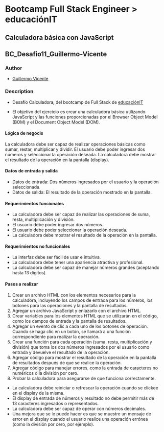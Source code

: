 # Bootcamp Full Stack Engineer > educaciónIT

## Calculadora básica con JavaScript

## BC_Desafio11_Guillermo-Vicente

### Author

- [Guillermo Vicente](https://github.com/gvicenteprieto)

### Description

- Desafío Calculadora, del bootcamp de Full Stack de [educaciónIT](https://www.educacionit.com/)

- El objetivo del ejercicio es crear una calculadora básica utilizando JavaScript y las funciones proporcionadas por el Browser Object Model (BOM) y el Document Object Model (DOM).

#### Lógica de negocio

La calculadora debe ser capaz de realizar operaciones básicas como sumar, restar, multiplicar y dividir. El usuario debe poder ingresar dos números y seleccionar la operación deseada. La calculadora debe mostrar el resultado de la operación en la pantalla (display).

#### Datos de entrada y salida

- Datos de entrada: Dos números ingresados por el usuario y la operación seleccionada.
- Datos de salida: El resultado de la operación mostrado en la pantalla.

#### Requerimientos funcionales

- La calculadora debe ser capaz de realizar las operaciones de suma, resta, multiplicación y división.
- El usuario debe poder ingresar dos números.
- El usuario debe poder seleccionar la operación deseada.
- La calculadora debe mostrar el resultado de la operación en la pantalla.

#### Requerimientos no funcionales

- La interfaz debe ser fácil de usar e intuitiva.
- La calculadora debe tener una apariencia atractiva y profesional.
- La calculadora debe ser capaz de manejar números grandes (aceptando hasta 13 digitos).

#### Pasos a realizar

1. Crear un archivo HTML con los elementos necesarios para la calculadora, incluyendo los campos de entrada para los números, los botones para las operaciones y la pantalla de resultados.
2. Agregar un archivo JavaScript y enlazarlo con el archivo HTML.
3. Crear variables para los elementos HTML que se utilizarán en el código, como los campos de entrada y la pantalla de resultados.
4. Agregar un evento de clic a cada uno de los botones de operación. Cuando se haga clic en un botón, se llamará a una función correspondiente para realizar la operación.
5. Crear una función para cada operación (suma, resta, multiplicación y división) que toma los dos números ingresados por el usuario como entrada y devuelve el resultado de la operación.
6. Agregar código para mostrar el resultado de la operación en la pantalla de resultados después de que se realice la operación.
7. Agregar código para manejar errores, como la entrada de caracteres no numéricos o la división por cero.
8. Probar la calculadora para asegurarse de que funciona correctamente.

- La calculadora debe reiniciar  o refrescar la operación cuando se clickee en el display de la misma.
- El display de entrada de números y resultado no debe permitir más de 13 caracteres ingresados o representados.  
- La calculadora debe ser capaz de operar con números decimales.  
- Una mejora que se le puede hacer es que se muestre un mensaje de error en el display cuando el usuario realice una operación errónea (como la división por cero, por ejemplo).
